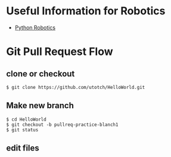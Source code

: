 # Useful Information for Robotics
* [Python Robotics](https://github.com/AtsushiSakai/PythonRobotics)

# Git Pull Request Flow

## clone or checkout
    
    $ git clone https://github.com/utotch/HelloWorld.git

## Make new branch
    
    $ cd HelloWorld
    $ git checkout -b pullreq-practice-blanch1 
    $ git status

## edit files